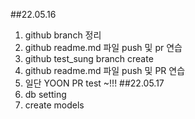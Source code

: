 ##22.05.16 
1. github branch 정리
2. github readme.md 파일 push 및 pr 연습
3. github test_sung branch create
4. github readme.md 파일 push 및 PR 연습
5. 일단 YOON PR test ~!!!
##22.05.17
1. db setting
2. create models